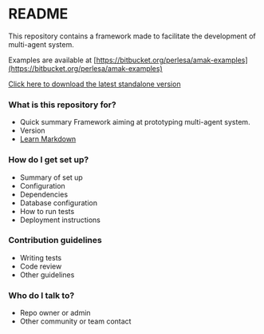# README #

This repository contains a framework made to facilitate the development of multi-agent system. 

Examples are available at [https://bitbucket.org/perlesa/amak-examples](https://bitbucket.org/perlesa/amak-examples)

[Click here to download the latest standalone version](https://bitbucket.org/perlesa/amak/raw/master/Release/AmakFramework-standalone.jar?at=master)


### What is this repository for? ###

* Quick summary
Framework aiming at prototyping multi-agent system.
* Version
* [Learn Markdown](https://bitbucket.org/tutorials/markdowndemo)

### How do I get set up? ###

* Summary of set up
* Configuration
* Dependencies
* Database configuration
* How to run tests
* Deployment instructions

### Contribution guidelines ###

* Writing tests
* Code review
* Other guidelines

### Who do I talk to? ###

* Repo owner or admin
* Other community or team contact